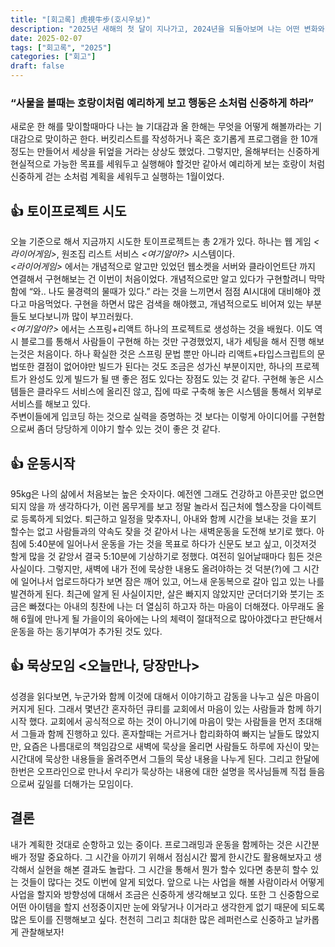 ```yaml
---
title: "[회고록] 虎視牛步(호시우보)"
description: "2025년 새해의 첫 달이 지나가고, 2024년을 되돌아보며 나는 어떤 변화와 새로운 시작을 했는지, 그리고 어떤 것을 느꼈는지를 회고하고자 한다."
date: 2025-02-07
tags: ["회고록", "2025"]
categories: ["회고"]
draft: false
---
```

### “사물을 볼때는 호랑이처럼 예리하게 보고 행동은 소처럼 신중하게 하라”
새로운 한 해를 맞이할때마다 나는 늘 기대감과 올 한해는 무엇을 어떻게 해볼까라는 기대감으로 맞이하곤 한다. 버킷리스트를 작성하거나 혹은 호기롭게 프로그램을 한 10개 정도는 만들어서 세상을 뒤엎을 거라는 상상도 했었다. 그렇지만, 올해부터는 신중하게 현실적으로 가능한 목표를 세워두고 실행해야 할것만 같아서 예리하게 보는 호랑이 처럼 신중하게 걷는 소처럼 계획을 세워두고 실행하는 1월이었다.
## 👍 토이프로젝트 시도
오늘 기준으로 해서 지금까지 시도한 토이프로젝트는 총 2개가 있다. 하나는 웹 게임 *<라이어게임>*, 원조집 리스트 서비스 *<여기알아?>* 시스템이다.  
*<라이어게임>* 에서는 개념적으로 알고만 있었던 웹소켓을 서버와 클라이언트단 까지 연결해서 구현해보는 건 이번이 처음이었다. 개념적으로만 알고 있다가 구현할려니 막막함에 “와.. 나도 물경력의 물때가 있다.” 라는 것을 느끼면서 점점 AI시대에 대비해야 겠다고 마음먹었다. 구현을 하면서 많은 검색을 해야했고, 개념적으로도 비어져 있는 부분들도 보다보니까 많이 부끄러웠다.  
*<여기알아?>* 에서는 스프링+리액트 하나의 프로젝트로 생성하는 것을 배웠다. 이도 역시 블로그를 통해서 사람들이 구현해 하는 것만 구경했었지, 내가 세팅을 해서 진행 해보는것은 처음이다. 하나 확실한 것은 스프링 문법 뿐만 아니라 리액트+타입스크립트의 문법또한 결점이 없어야만 빌드가 된다는 것도 조금은 성가신 부분이지만, 하나의 프로젝트가 완성도 있게 빌드가 될 땐 좋은 점도 있다는 장점도 있는 것 같다.
구현해 놓은 시스템들은 클라우드 서비스에 올리진 않고, 집에 따로 구축해 놓은 시스템을 통해서 외부로 서비스를 해보고 있다.  
주변이들에게 입코딩 하는 것으로 실력을 증명하는 것 보다는 이렇게 아이디어를 구현함으로써 좀더 당당하게 이야기 할수 있는 것이 좋은 것 같다.  

## 👍 운동시작
95kg은 나의 삶에서 처음보는 높은 숫자이다. 예전엔 그래도 건강하고 아픈곳만 없으면 되지 않을 까 생각하다가, 이런 몸무게를 보고 정말 놀라서 집근처에 헬스장을 다이렉트로 등록하게 되었다. 퇴근하고 일정을 맞추자니, 아내와 함께 시간을 보내는 것을 포기 할수는 없고 사람들과의 약속도 잦을 것 같아서 나는 새벽운동을 도전해 보기로 했다. 아침에 5:40분에 일어나서 운동을 가는 것을 목표로 하다가 신문도 보고 싶고, 이것저것 할게 많을 것 같앙서 결국 5:10분에 기상하기로 정했다.
여전히 일어날때마다 힘든 것은 사실이다. 그렇지만, 새벽에 내가 전에 묵상한 내용도 올려야하는 것 덕분(?)에 그 시간에 일어나서 업로드하다가 보면 잠은 깨어 있고, 어느새 운동복으로 갈아 입고 있는 나를 발견하게 된다.
최근에 알게 된 사실이지만, 살은 빠지지 않았지만 군더더기와 붓기는 조금은 빠졌다는 아내의 칭찬에 나는 더 열심히 하고자 하는 마음이 더해졌다. 아무래도 올해 6월에 만나게 될 가을이의 육아에는 나의 체력이 절대적으로 많아야겠다고 판단해서 운동을 하는 동기부여가 추가된 것도 있다.

## 👍 묵상모임 <오늘만나, 당장만나>
성경을 읽다보면, 누군가와 함께 이것에 대해서 이야기하고 감동을 나누고 싶은 마음이 커지게 된다. 그래서 몇년간 혼자하던 큐티를 교회에서 마음이 있는 사람들과 함께 하기시작 했다. 교회에서 공식적으로 하는 것이 아니기에 마음이 맞는 사람들을 먼저 초대해서 그들과 함께 진행하고 있다.
혼자할때는 거르거나 합리화하여 빠지는 날들도 많았지만, 요즘은 나름대로의 책임감으로 새벽에 묵상을 올리면 사람들도 하루에 자신이 맞는 시간대에 묵상한 내용들을 올려주면서 그들의 묵상 내용을 나누게 된다.
그리고 한달에 한번은 오프라인으로 만나서 우리가 묵상하는 내용에 대한 설명을 목사님들께 직접 들음으로써 깊일를 더해가는 모임이다.

## 결론
내가 계획한 것대로 순항하고 있는 중이다. 프로그래밍과 운동을 함께하는 것은 시간분배가 정말 중요하다. 그 시간을 아끼기 위해서 점심시간 짧게 한시간도 활용해보자고 생각해서 실현을 해본 결과도 놀랍다. 그 시간을 통해서 뭔가 할수 있다면 충분히 할수 있는 것들이 많다는 것도 이번에 알게 되었다.
앞으로 나는 사업을 해볼 사람이라서 어떻게 사업을 할지와 방향성에 대해서 조금은 신중하게 생각해보고 있다. 또한 그 신중함으로 어떤 아이템을 할지 선정중이지만 눈에 와닿거나 이거라고 생각한게 없기 때문에 되도록 많은 토이를 진행해보고 싶다. 천천히 그리고 최대한 많은 레퍼런스로 신중하고 날카롭게 관찰해보자!
